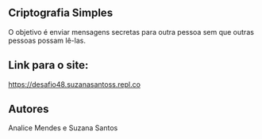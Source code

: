 ## Criptografia Simples
O objetivo é enviar mensagens secretas para outra pessoa sem que outras pessoas possam lê-las.
## Link para o site:
https://desafio48.suzanasantoss.repl.co
## Autores
Analice Mendes e Suzana Santos
